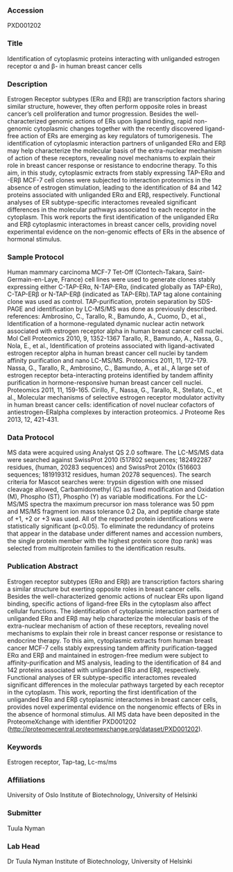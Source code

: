 ### Accession
PXD001202

### Title
Identification of cytoplasmic proteins interacting with unliganded estrogen receptor α and β- in human breast cancer cells

### Description
Estrogen Receptor subtypes (ERα and ERβ) are transcription factors sharing similar structure, however, they often perform opposite roles in breast cancer’s cell proliferation and tumor progression. Besides the well-characterized genomic actions of ERs upon ligand binding, rapid non-genomic cytoplasmic changes together with the recently discovered ligand-free action of ERs are emerging as key regulators of tumorigenesis. The identification of cytoplasmic interaction partners of unliganded ERα and ERβ may help characterize the molecular basis of the extra-nuclear mechanism of action of these receptors, revealing novel mechanisms to explain their role in breast cancer response or resistance to endocrine therapy. To this aim, in this study, cytoplasmic extracts from stably expressing TAP-ERα and -ERβ MCF-7 cell clones were subjected to interaction proteomics in the absence of estrogen stimulation, leading to the identification of 84 and 142 proteins associated with unliganded ERα and ERβ, respectively. Functional analyses of ER subtype-specific interactomes revealed significant differences in the molecular pathways associated to each receptor in the cytoplasm. This work reports the first identification of the unliganded ERα and ERβ cytoplasmic interactomes in breast cancer cells, providing novel experimental evidence on the non-genomic effects of ERs in the absence of hormonal stimulus.

### Sample Protocol
Human mammary carcinoma MCF-7 Tet-Off (Clontech-Takara, Saint-Germain-en-Laye, France) cell lines were used to generate clones stably expressing either C-TAP-ERα, N-TAP-ERα, (indicated globally as TAP-ERα), C-TAP-ERβ or N-TAP-ERβ (indicated as TAP-ERb).TAP tag alone containing clone was used as control. TAP-purification, protein separation by SDS-PAGE and identification by LC-MS/MS was done as previously described.  references: Ambrosino, C., Tarallo, R., Bamundo, A., Cuomo, D., et al., Identification of a hormone-regulated dynamic nuclear actin network associated with estrogen receptor alpha in human breast cancer cell nuclei. Mol Cell Proteomics 2010, 9, 1352-1367  Tarallo, R., Bamundo, A., Nassa, G., Nola, E., et al., Identification of proteins associated with ligand-activated estrogen receptor alpha in human breast cancer cell nuclei by tandem affinity purification and nano LC-MS/MS. Proteomics 2011, 11, 172-179.  Nassa, G., Tarallo, R., Ambrosino, C., Bamundo, A., et al., A large set of estrogen receptor beta-interacting proteins identified by tandem affinity purification in hormone-responsive human breast cancer cell nuclei. Proteomics 2011, 11, 159-165.  Cirillo, F., Nassa, G., Tarallo, R., Stellato, C., et al., Molecular mechanisms of selective estrogen receptor modulator activity in human breast cancer cells: identification of novel nuclear cofactors of antiestrogen-ERalpha complexes by interaction proteomics. J Proteome Res 2013, 12, 421-431.

### Data Protocol
MS data were acquired using Analyst QS 2.0 software. The LC-MS/MS data were searched against SwissProt 2010 (517802 sequences; 182492287 residues, (human, 20283 sequences) and SwissProt 2010x (516603 sequences; 181919312 residues, human 20278 sequences). The search criteria for Mascot searches were: trypsin digestion with one missed cleavage allowed, Carbamidomethyl (C) as fixed modification and Oxidation (M), Phospho (ST), Phospho (Y) as variable modifications. For the LC-MS/MS spectra the maximum precursor ion mass tolerance was 50 ppm and MS/MS fragment ion mass tolerance 0.2 Da, and peptide charge state of +1, +2 or +3 was used. All of the reported protein identifications were statistically significant (p<0.05). To eliminate the redundancy of proteins that appear in the database under different names and accession numbers, the single protein member with the highest protein score (top rank) was selected from multiprotein families to the identification results.

### Publication Abstract
Estrogen receptor subtypes (ER&#x3b1; and ER&#x3b2;) are transcription factors sharing a similar structure but exerting opposite roles in breast cancer cells. Besides the well-characterized genomic actions of nuclear ERs upon ligand binding, specific actions of ligand-free ERs in the cytoplasm also affect cellular functions. The identification of cytoplasmic interaction partners of unliganded ER&#x3b1; and ER&#x3b2; may help characterize the molecular basis of the extra-nuclear mechanism of action of these receptors, revealing novel mechanisms to explain their role in breast cancer response or resistance to endocrine therapy. To this aim, cytoplasmic extracts from human breast cancer MCF-7 cells stably expressing tandem affinity purification-tagged ER&#x3b1; and ER&#x3b2; and maintained in estrogen-free medium were subject to affinity-purification and MS analysis, leading to the identification of 84 and 142 proteins associated with unliganded ER&#x3b1; and ER&#x3b2;, respectively. Functional analyses of ER subtype-specific interactomes revealed significant differences in the molecular pathways targeted by each receptor in the cytoplasm. This work, reporting the first identification of the unliganded ER&#x3b1; and ER&#x3b2; cytoplasmic interactomes in breast cancer cells, provides novel experimental evidence on the nongenomic effects of ERs in the absence of hormonal stimulus. All MS data have been deposited in the ProteomeXchange with identifier PXD001202 (http://proteomecentral.proteomexchange.org/dataset/PXD001202).

### Keywords
Estrogen receptor, Tap-tag, Lc-ms/ms

### Affiliations
University of Oslo
Institute of Biotechnology, University of Helsinki

### Submitter
Tuula Nyman

### Lab Head
Dr Tuula Nyman
Institute of Biotechnology, University of Helsinki


